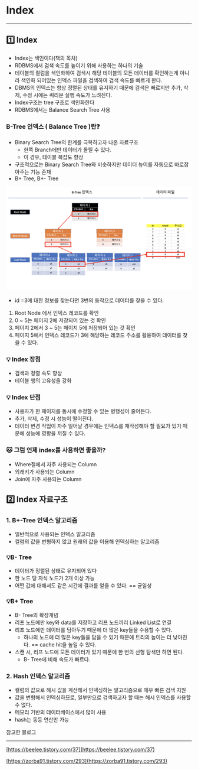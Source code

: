 # Index

---

## 1️⃣ Index

- Index는 색인이다(책의 목차)
- RDBMS에서 검색 속도를 높이기 위해 사용하는 하나의 기술
- 테이블의 컬럼을 색인화하여 검색시 해당 테이블의 모든 데이터를 확인하는게 아니라 색인화 되어있는 인덱스 파일을 검색하여 검색 속도를 빠르게 한다.
- DBMS의 인덱스는 항상 정렬된 상태를 유지하기 때문에 검색은 빠르지만 추가, 삭제, 수정 시에는 쿼리문 실행 속도가 느려진다.
- Index구조는 tree 구조로 색인화한다
- RDBMS에서는 Balance Search Tree 사용



### B-Tree 인덱스 ( Balance Tree )란❓

- Binary Search Tree의 한계를 극복하고자 나온 자료구조
    - 한쪽 Branch에만 데이터가 몰릴 수 있다.
    - 이 경우, 테이블 복잡도 향상
- 구조적으로는 Binary Search Tree와 비슷하지만 데이터 높이를 자동으로 바로잡아주는 기능 존재
- B+ Tree, B*- Tree



![stun](res/b-tree.png)

- id =3에 대한 정보를 찾는다면 3번의 동작으로 데이터를 찾을 수 있다.
1. Root Node 에서 인덱스 레코드를 확인
2. 0 ~ 5는 페이지 2에 저장되어 있는 것 확인
3. 페이지 2에서 3 ~ 5는 페이지 5에 저장되어 있는 것 확인
4. 페이지 5에서 인덱스 레코드가 3에 해당하는 레코드 주소를 활용하여 데이터를 찾을 수 있다.



### 💡 Index 장점

- 검색과 정렬 속도 향상
- 테이블 행의 고유성을 강화



### 💡 Index 단점

- 사용자가 한 페이지를 동시에 수정할 수 있는 병행성이 줄어든다.
- 추가, 삭제, 수정 시 성능이 떨어진다.
- 데이터 변경 작업이 자주 일어날 경우에는 인덱스를 재작성해야 할 필요가 있기 때문에 성능에 영향을 끼칠 수 있다.



### 🐱 그럼 언제 index를 사용하면 좋을까?

- Where절에서 자주 사용되는 Column
- 외래키가 사용되는 Column
- Join에 자주 사용되는 Column



## 2️⃣ Index 자료구조

### 1. B+-Tree 인덱스 알고리즘

- 일반적으로 사용되는 인덱스 알고리즘
- 컬럼의 값을 변형하지 않고 원래의 값을 이용해 인덱싱하는 알고리즘



### 💡B- Tree

- 데이터가 정렬된 상태로 유지되어 있다
- 한 노드 당 자식 노드가 2개 이상 가능
- 어떤 값에 대해서도 같은 시간에 결과를 얻을 수 있다. == 균일성



### 💡B+ Tree

- B- Tree의 확장개념
- 리프 노드에만 key와 data를 저장하고 리프 노드끼리 Linked List로 연결
- 리프 노드에만 데이터를 담아두기 때문에 더 많은 key들을 수용할 수 있다.
    - 하나의 노드에 더 많은 key들을 담을 수 있기 때문에 트리의 높이는 더 낮아진다. == cache hit을 높일 수 있다.
- 스캔 시, 리프 노드에 모든 데이터가 있기 때문에 한 번의 선형 탐색만 하면 된다.
    - B- Tree에 비해 속도가 빠르다.
    
    

### 2. Hash 인덱스 알고리즘

- 컬럼의 값으로 해시 값을 계산해서 인덱싱하는 알고리즘으로 매우 빠른 검색 지원
- 값을 변형해서 인덱싱하므로, 일부만으로 검색하고자 할 때는 해시 인덱스를 사용할 수 없다.
- 메모리 기반의 데이터베이스에서 많이 사용
- hash는 동등 연산만 가능





참고한 블로그

------

[https://beelee.tistory.com/37](https://beelee.tistory.com/37)

[https://zorba91.tistory.com/293](https://zorba91.tistory.com/293)